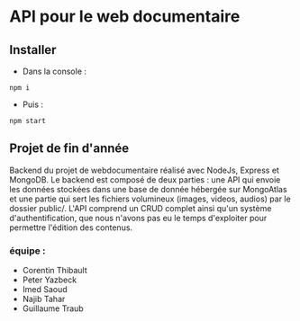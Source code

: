 # API pour le web documentaire

## Installer
* Dans la console :
~~~~
npm i
~~~~

* Puis :
~~~~
npm start
~~~~

## Projet de fin d'année
Backend du projet de webdocumentaire réalisé avec NodeJs, Express et MongoDB. Le backend est composé de deux parties : une API qui envoie les données stockées dans une base de donnée hébergée sur MongoAtlas et une partie qui sert les fichiers volumineux (images, videos, audios) par le dossier public/.
L'API comprend un CRUD complet ainsi qu'un système d'authentification, que nous n'avons pas eu le temps d'exploiter pour permettre l'édition des contenus.

### équipe : 
- Corentin Thibault
- Peter Yazbeck
- Imed Saoud
- Najib Tahar
- Guillaume Traub

